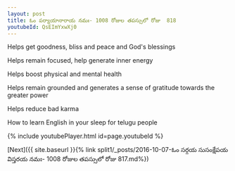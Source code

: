 ```yaml
---
layout: post
title: ఓం పర్యాయానారాయ నమః- 1008 రోజుల తపస్సులో రోజు  818
youtubeId: QsEImYxwXj0
---
```

 
 
Helps get goodness, bliss and peace and God's blessings
 
Helps remain focused, help generate inner energy 
 
Helps boost physical and mental health 
 
Helps remain grounded and generates a sense of gratitude towards the greater power 
 
Helps reduce bad karma
 
How to learn English in your sleep for telugu people
 
 
 
 


{% include youtubePlayer.html id=page.youtubeId %}
 
[Next]({{ site.baseurl }}{% link split1/_posts/2016-10-07-ఓం సర్గయ సుసంక్షేపయ విస్తరయ నమః- 1008 రోజుల తపస్సులో రోజు  817.md%})
 
